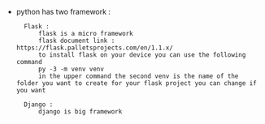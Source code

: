 * python has two framework :

        Flask : 
            flask is a micro framework
            flask document link : https://flask.palletsprojects.com/en/1.1.x/
            to install flask on your device you can use the following command
            py -3 -m venv venv
            in the upper command the second venv is the name of the folder you want to create for your flask project you can change if you want

        Django : 
            django is big framework